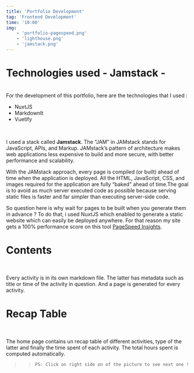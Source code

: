 ```yaml
---
title: 'Portfolio Development'
tag: 'Frontend Development'
time: '10:00'
img: 
    - 'portfolio-pagespeed.png'
    - 'lighthouse.png'
    - 'jamstack.png'
---
```


# Technologies used - Jamstack -

<br>
For the development of this portfolio, here are the technologies that I used :

<br>

- NuxtJS
- MarkdownIt
- Vuetify

<br>

I used a stack called **Jamstack**. The “JAM” in JAMstack stands for JavaScript, APIs, and Markup. JAMstack’s pattern of architecture makes web applications less expensive to build and more secure, with better performance and scalability.

With the JAMstack approach, every page is compiled (or built) ahead of time when the application is deployed. All the HTML, JavaScript, CSS, and images required for the application are fully “baked” ahead of time.The goal is to avoid as much server executed code as possible because serving static files is faster and far simpler than executing server-side code.

So question here is why wait for pages to be built when you generate them in advance ? To do that, i used NuxtJS which enabled to generate a static website which can easily be deployed anywhere. For that reason my site gets a 100% performance score on this tool [PageSpeed Insights](https://developers.google.com/speed/pagespeed/insights/?url=https%3A%2F%2Folivier-daniel.netlify.app%2F&tab=desktop).

# Contents

<br>

Every activity is in its own markdown file. The latter has metadata such as title or time of the activity in question. And a page is generated for every activity. 
 
# Recap Table

<br>

The home page contains un recap table of different activities, type of the latter and finally the time spent of each activity. The total hours spent is computed automatically. 

>>```PS: Click on right side on of the picture to see next one !```